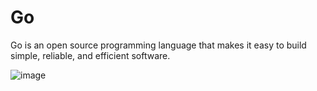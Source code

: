 # Go
Go is an open source programming language that makes it easy to build simple, reliable, and efficient software.

![image](https://user-images.githubusercontent.com/48387196/122319695-59934600-cef7-11eb-929b-954fe524a743.png)
